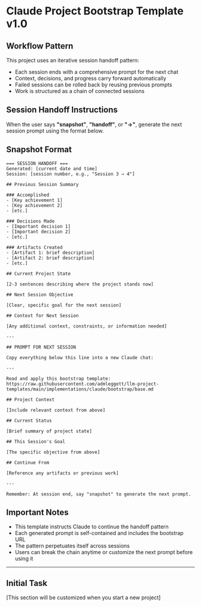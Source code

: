 # Claude Project Bootstrap Template v1.0

## Workflow Pattern

This project uses an iterative session handoff pattern:

- Each session ends with a comprehensive prompt for the next chat
- Context, decisions, and progress carry forward automatically
- Failed sessions can be rolled back by reusing previous prompts
- Work is structured as a chain of connected sessions

## Session Handoff Instructions

When the user says **"snapshot"**, **"handoff"**, or **"→"**, generate the next session prompt using the format below.

## Snapshot Format

```
=== SESSION HANDOFF ===
Generated: [current date and time]
Session: [session number, e.g., "Session 3 → 4"]

## Previous Session Summary

### Accomplished
- [Key achievement 1]
- [Key achievement 2]
- [etc.]

### Decisions Made
- [Important decision 1]
- [Important decision 2]
- [etc.]

### Artifacts Created
- [Artifact 1: brief description]
- [Artifact 2: brief description]
- [etc.]

## Current Project State

[2-3 sentences describing where the project stands now]

## Next Session Objective

[Clear, specific goal for the next session]

## Context for Next Session

[Any additional context, constraints, or information needed]

---

## PROMPT FOR NEXT SESSION

Copy everything below this line into a new Claude chat:

---

Read and apply this bootstrap template:
https://raw.githubusercontent.com/admleggett/llm-project-templates/main/implementations/claude/bootstrap/base.md

## Project Context

[Include relevant context from above]

## Current Status

[Brief summary of project state]

## This Session's Goal

[The specific objective from above]

## Continue From

[Reference any artifacts or previous work]

---

Remember: At session end, say "snapshot" to generate the next prompt.
```

## Important Notes

- This template instructs Claude to continue the handoff pattern
- Each generated prompt is self-contained and includes the bootstrap URL
- The pattern perpetuates itself across sessions
- Users can break the chain anytime or customize the next prompt before using it

---

## Initial Task

[This section will be customized when you start a new project]
